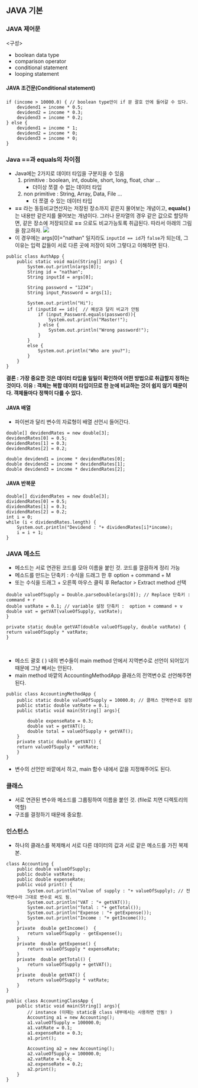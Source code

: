 ## JAVA 기본

### JAVA 제어문

<구성>

- boolean data type
- comparison operator
- conditional statement
- looping statement

#### JAVA 조건문(Conditional statement)

```
if (income > 10000.0) { // boolean type만이 if 문 괄호 안에 들어갈 수 있다.
    devidend1 = income * 0.5;
    devidend2 = income * 0.3;
    devidend3 = income * 0.2;
} else {
    devidend1 = income * 1;
    devidend2 = income * 0;
    devidend3 = income * 0;
}
```

### Java ==과 equals의 차이점

- Java에는 2가지로 데이터 타입을 구분지을 수 있음
  1. primitive : boolean, int, double, short, long, float, char ...
     - 더이상 쪼갤 수 없는 데이터 타입
  2. non primitive : String, Array, Data, File ...
     - 더 쪼갤 수 있는 데이터 타입
- **==** 라는 동등비교연산자는 저장된 장소까지 같은지 물어보는 개념이고, **equals( )** 는 내용만 같은지를 물어보는 개념이다. 그러나 문자열의 경우 같은 값으로 할당하면, 같은 장소에 저장되므로 **==** 으로도 비교가능토록 취급된다.
  따라서 아래의 그림을 참고하자.
  <img src ="https://images.velog.io/images/nathan29849/post/565220f4-89f5-464d-be1e-84d9b6d38ee9/image.png">
  <br/>
- 이 경우에는 args[0]="nathan" 일지라도 `inputId == id`가 `false`가 되는데, 그 이유는 입력 값들이 서로 다른 곳에 저장이 되어 그렇다고 이해하면 된다.

```
public class AuthApp {
    public static void main(String[] args) {
        System.out.println(args[0]);
        String id = "nathan";
        String inputId = args[0];

        String password = "1234";
        String input_Password = args[1];

        System.out.println("Hi");
        if (inputId == id){  // 예상과 달리 비교가 안됨
            if (input_Password.equals(password)){
                System.out.println("Master!");
            } else {
                System.out.println("Wrong password!");
            }
        }
        else {
            System.out.println("Who are you?");
        }
    }
}

```

**결론 : 가장 중요한 것은 데이터 타입을 일일이 확인하여 어떤 방법으로 취급할지 정하는 것이다.
이유 : 객체는 복합 데이터 타입이므로 한 눈에 비교하는 것이 쉽지 않기 때문이다. 객체들마다 정책이 다를 수 있다.**

#### JAVA 배열

- 파이썬과 달리 변수의 자료형이 배열 선언시 들어간다.

```
double[] devidendRates = new double[3];
devidendRates[0] = 0.5;
devidendRates[1] = 0.3;
devidendRates[2] = 0.2;

double devidend1 = income * devidendRates[0];
double devidend2 = income * devidendRates[1];
double devidend3 = income * devidendRates[2];
```

#### JAVA 반복문

```
double[] dividendRates = new double[3];
dividendRates[0] = 0.5;
dividendRates[1] = 0.3;
dividendRates[2] = 0.2;
int i = 0;
while (i < dividendRates.length) {
    System.out.println("Devidend : "+ dividendRates[i]*income);
    i = i + 1;
}
```

### JAVA 메소드

- 메소드는 서로 연관된 코드를 모아 이름을 붙인 것. 코드를 깔끔하게 정리 가능
- 메소드를 만드는 단축키 : 수식을 드래그 한 후 option + command + M
- 또는 수식을 드래그 + 오른쪽 마우스 클릭 후 Refactor > Extract method 선택

```
double valueOfSupply = Double.parseDouble(args[0]); // Replace 단축키 : command + r
double vatRate = 0.1; // variable 설정 단축키 :  option + command + v
double vat = getVAT(valueOfSupply, vatRate);
}

private static double getVAT(double valueOfSupply, double vatRate) {
return valueOfSupply * vatRate;
}
```

<br/>

- 메소드 괄호 ( ) 내의 변수들이 main method 안에서 지역변수로 선언이 되어있기 때문에 그냥 빼서는 안된다.
- main method 바깥의 AccountingMethodApp 클래스의 전역변수로 선언해주면 된다.

```
public class AccountingMethodApp {
    public static double valueOfSupply = 10000.0; // 클래스 전역변수로 설정
    public static double vatRate = 0.1;
    public static void main(String[] args){

        double expenseRate = 0.3;
        double vat = getVAT();
        double total = valueOfSupply + getVAT();
    }
    private static double getVAT() {
    return valueOfSupply * vatRate;
    }
}
```

- 변수의 선언만 바깥에서 하고, main 함수 내에서 값을 지정해주어도 된다.
  <br/>

### 클래스

- 서로 연관된 변수와 메소드를 그룹핑하여 이름을 붙인 것. (file로 치면 디렉토리의 역할)
- 구조를 결정하기 때문에 중요함.

### 인스턴스

- 하나의 클래스를 복제해서 서로 다른 데이터의 값과 서로 같은 메소드를 가진 복제본.

```
class Accounting {
    public double valueOfSupply;
    public double vatRate;
    public double expenseRate;
    public void print() {
        System.out.println("Value of supply : "+ valueOfSupply); // 전역변수라 그대로 변수로 써도 됨.
        System.out.println("VAT : "+ getVAT());
        System.out.println("Total : "+ getTotal());
        System.out.println("Expense : "+ getExpense());
        System.out.println("Income : "+ getIncome());
    }
    private  double getIncome()  {
        return valueOfSupply - getExpense();
    }
    private  double getExpense() {
        return valueOfSupply * expenseRate;
    }
    private  double getTotal() {
        return valueOfSupply + getVAT();
    }
    private  double getVAT() {
        return valueOfSupply * vatRate;
    }
}
```

```
public class AccountingClassApp {
    public static void main(String[] args){
        // instance (이때는 static을 class 내부에서는 사용하면 안됨! )
        Accounting a1 = new Accounting();
        a1.valueOfSupply = 100000.0;
        a1.vatRate = 0.1;
        a1.expenseRate = 0.3;
        a1.print();

        Accounting a2 = new Accounting();
        a2.valueOfSupply = 100000.0;
        a2.vatRate = 0.4;
        a2.expenseRate = 0.2;
        a2.print();
    }
}
```
